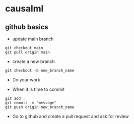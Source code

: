 # causalml


## github basics
* update main branch
```ß
git checkout main
git pull origin main
```
* create a new branch
```
git checkout -b new_branch_name
```
* Do your work

* When it is time to commit
```
git add .
git commit -m "message"
git push origin new_branch_name
```
* Go to github and create a pull request and ask for review

